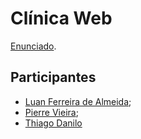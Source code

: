 # Clínica Web
[Enunciado](https://eduardocunha11.github.io/firstblog/aulas/lab-programacao/Trabalho2-LabES.pdf).

## Participantes
- [Luan Ferreira de Almeida](https://github.com/umanzel);
- [Pierre Vieira](https://github.com/PierreVieira/);
- [Thiago Danilo](https://github.com/BoltSheep)
